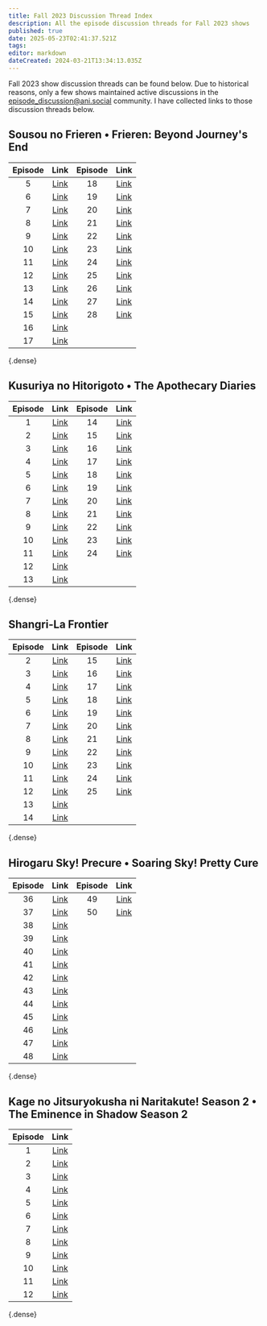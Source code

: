 ```yaml
---
title: Fall 2023 Discussion Thread Index
description: All the episode discussion threads for Fall 2023 shows
published: true
date: 2025-05-23T02:41:37.521Z
tags: 
editor: markdown
dateCreated: 2024-03-21T13:34:13.035Z
---
```


Fall 2023 show discussion threads can be found below. Due to historical reasons, only a few shows maintained active discussions in the episode_discussion@ani.social community. I have collected links to those discussion threads below.

## Sousou no Frieren • Frieren: Beyond Journey's End

Episode|Link|Episode|Link
:-:|:-:|:-:|:-:
5|[Link](https://ani.social/post/629762)|18|[Link](https://ani.social/post/1697017)
6|[Link](https://ani.social/post/678486)|19|[Link](https://ani.social/post/1794708)
7|[Link](https://ani.social/post/741859)|20|[Link](https://ani.social/post/1902867)
8|[Link](https://ani.social/post/810236)|21|[Link](https://ani.social/post/2006148)
9|[Link](https://ani.social/post/870230)|22|[Link](https://ani.social/post/2106692)
10|[Link](https://ani.social/post/946469)|23|[Link](https://ani.social/post/2207257)
11|[Link](https://ani.social/post/1021462)|24|[Link](https://ani.social/post/2311312)
12|[Link](https://ani.social/post/1098876)|25|[Link](https://ani.social/post/2419108)
13|[Link](https://ani.social/post/1182204)|26|[Link](https://ani.social/post/2532001)
14|[Link](https://ani.social/post/1269665)|27|[Link](https://ani.social/post/2640695)
15|[Link](https://ani.social/post/1354489)|28|[Link](https://ani.social/post/2759293)
16|[Link](https://ani.social/post/1439747)
17|[Link](https://ani.social/post/1604190)
{.dense}

## Kusuriya no Hitorigoto • The Apothecary Diaries

Episode|Link|Episode|Link
:-:|:-:|:-:|:-:
1|[Link](https://ani.social/post/756490)|14|[Link](https://ani.social/post/1713056)
2|[Link](https://ani.social/post/756602)|15|[Link](https://ani.social/post/1811813)
3|[Link](https://ani.social/post/756603)|16|[Link](https://ani.social/post/1920232)
4|[Link](https://ani.social/post/819801)|17|[Link](https://ani.social/post/2022450)
5|[Link](https://ani.social/post/878200)|18|[Link](https://ani.social/post/2123784)
6|[Link](https://ani.social/post/958929)|19|[Link](https://ani.social/post/2224897)
7|[Link](https://ani.social/post/1034107)|20|[Link](https://ani.social/post/2328553)
8|[Link](https://ani.social/post/1111149)|21|[Link](https://ani.social/post/2437503)
9|[Link](https://ani.social/post/1196053)|22|[Link](https://ani.social/post/2550607)
10|[Link](https://ani.social/post/1284677)|23|[Link](https://ani.social/post/2660506)
11|[Link](https://ani.social/post/1367897)|24|[Link](https://ani.social/post/2776025)
12|[Link](https://ani.social/post/1456206)
13|[Link](https://ani.social/post/1617743)
{.dense}

## Shangri-La Frontier

Episode|Link|Episode|Link
:-:|:-:|:-:|:-:
2|[Link](https://ani.social/post/633574)|15|[Link](https://ani.social/post/1820321)
3|[Link](https://ani.social/post/694167)|16|[Link](https://ani.social/post/1928979)
4|[Link](https://ani.social/post/757461)|17|[Link](https://ani.social/post/2031517)
5|[Link](https://ani.social/post/825154)|18|[Link](https://ani.social/post/2132581)
6|[Link](https://ani.social/post/883630)|19|[Link](https://ani.social/post/2233186)
7|[Link](https://ani.social/post/965282)|20|[Link](https://ani.social/post/2338739)
8|[Link](https://ani.social/post/1040751)|21|[Link](https://ani.social/post/2446338)
9|[Link](https://ani.social/post/1117804)|22|[Link](https://ani.social/post/2559463)
10|[Link](https://ani.social/post/1202094)|23|[Link](https://ani.social/post/2672827)
11|[Link](https://ani.social/post/1291073)|24|[Link](https://ani.social/post/2785067)
12|[Link](https://ani.social/post/1375828)|25|[Link](https://ani.social/post/2898429)
13|[Link](https://ani.social/post/1460967)
14|[Link](https://ani.social/post/1624617)
{.dense}

## Hirogaru Sky! Precure • Soaring Sky! Pretty Cure

Episode|Link|Episode|Link
:-:|:-:|:-:|:-:
36|[Link](https://ani.social/post/631237)|49|[Link](https://ani.social/post/1815509)
37|[Link](https://ani.social/post/692130)|50|[Link](https://ani.social/post/1924507)
38|[Link](https://ani.social/post/754971)
39|[Link](https://ani.social/post/822823)
40|[Link](https://ani.social/post/961847)
41|[Link](https://ani.social/post/1037029)
42|[Link](https://ani.social/post/1114191)
43|[Link](https://ani.social/post/1199063)
44|[Link](https://ani.social/post/1288017)
45|[Link](https://ani.social/post/1371952)
46|[Link](https://ani.social/post/1456353)
47|[Link](https://ani.social/post/1620853)
48|[Link](https://ani.social/post/1717386)
{.dense}

## Kage no Jitsuryokusha ni Naritakute! Season 2 • The Eminence in Shadow Season 2

Episode|Link
:-:|:-:
1|[Link](https://ani.social/post/658344)
2|[Link](https://ani.social/post/660956)
3|[Link](https://ani.social/post/723735)
4|[Link](https://ani.social/post/792135)
5|[Link](https://ani.social/post/853682)
6|[Link](https://ani.social/post/929305)
7|[Link](https://ani.social/post/1000166)
8|[Link](https://ani.social/post/1075423)
9|[Link](https://ani.social/post/1155924)
10|[Link](https://ani.social/post/1243243)
11|[Link](https://ani.social/post/1329430)
12|[Link](https://ani.social/post/1414408)
{.dense}